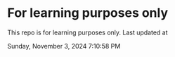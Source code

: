 # For learning purposes only
This repo is for learning purposes only.
Last updated at

Sunday, November 3, 2024 7:10:58 PM

